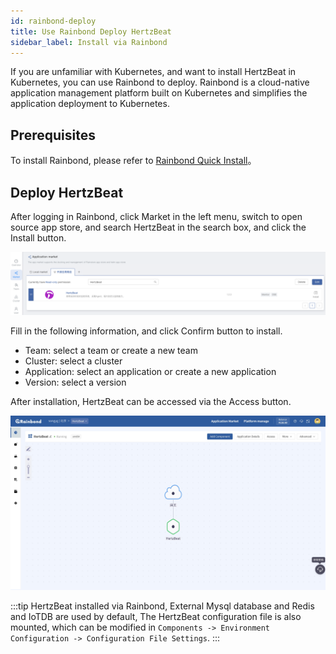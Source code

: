```yaml
---
id: rainbond-deploy  
title: Use Rainbond Deploy HertzBeat    
sidebar_label: Install via Rainbond
---
```


If you are unfamiliar with Kubernetes, and want to install HertzBeat in Kubernetes, you can use Rainbond to deploy. Rainbond is a cloud-native application management platform built on Kubernetes and simplifies the application deployment to Kubernetes.

## Prerequisites

To install Rainbond, please refer to [Rainbond Quick Install](https://www.rainbond.com/docs/quick-start/quick-install)。

## Deploy HertzBeat

After logging in Rainbond, click Market in the left menu, switch to open source app store, and search HertzBeat in the search box, and click the Install button.

![](/img/docs/start/install-to-rainbond-en.png)

Fill in the following information, and click Confirm button to install.

* Team: select a team or create a new team
* Cluster: select a cluster
* Application: select an application or create a new application
* Version: select a version

After installation, HertzBeat can be accessed via the Access button.

![](/img/docs/start/hertzbeat-topology-en.png)

:::tip
HertzBeat installed via Rainbond, External Mysql database and Redis and IoTDB are used by default, The HertzBeat configuration file is also mounted, which can be modified in `Components -> Environment Configuration -> Configuration File Settings`.
:::
